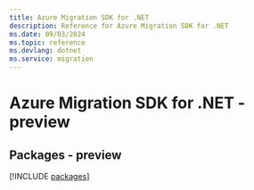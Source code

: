 ```yaml
---
title: Azure Migration SDK for .NET
description: Reference for Azure Migration SDK for .NET
ms.date: 09/03/2024
ms.topic: reference
ms.devlang: dotnet
ms.service: migration
---
```

# Azure Migration SDK for .NET - preview
## Packages - preview
[!INCLUDE [packages](migration-index.md)]